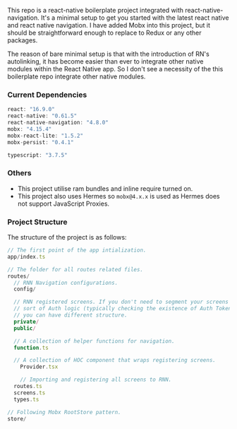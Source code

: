 This repo is a react-native boilerplate project integrated with react-native-navigation.
It's a minimal setup to get you started with the latest react native and react native navigation. I have added
Mobx into this project, but it should be straightforward enough to replace to Redux or any other packages.

The reason of bare minimal setup is that with the introduction of RN's autolinking, it has become easier than ever to integrate other native modules within the React Native app. So I don't see a necessity of the this boilerplate repo integrate other native modules.

### Current Dependencies

```js
react: "16.9.0"
react-native: "0.61.5"
react-native-navigation: "4.8.0"
mobx: "4.15.4"
mobx-react-lite: "1.5.2"
mobx-persist: "0.4.1"

typescript: "3.7.5"
```

### Others

- This project utilise ram bundles and inline require turned on.
- This project also uses Hermes so `mobx@4.x.x` is used as Hermes does not support JavaScript Proxies.

### Project Structure

The structure of the project is as follows:

```js
// The first point of the app intialization.
app/index.ts

// The folder for all routes related files.
routes/
  // RNN Navigation configurations.
  config/

  // RNN registered screens. If you don't need to segment your screens with some
  // sort of Auth logic (typically checking the existence of Auth Token in private screens),
  // you can have different structure.
  private/
  public/

  // A collection of helper functions for navigation.
  function.ts

  // A collection of HOC component that wraps registering screens.
	Provider.tsx

	// Importing and registering all screens to RNN.
  routes.ts
  screens.ts
  types.ts

// Following Mobx RootStore pattern.
store/
```
